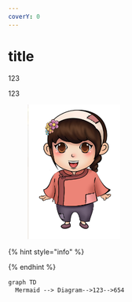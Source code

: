 ```yaml
---
coverY: 0
---
```


# title

123

123



<figure><img src=".gitbook/assets/女农民.jpg" alt="" width="188"><figcaption></figcaption></figure>

{% hint style="info" %}

{% endhint %}

```mermaid
graph TD
  Mermaid --> Diagram-->123-->654
```
